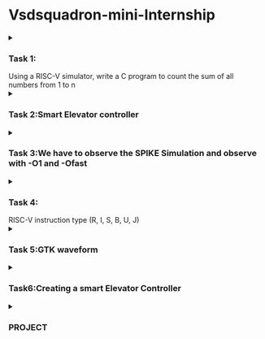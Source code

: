# Vsdsquadron-mini-Internship

<details>

<summary><h3>Task 1: </h3> Using a RISC-V simulator, write a C program to count the sum of all numbers from 1 to n</summary>

## Task 1 
Write a c program to count the sum of 1 to N
![Virtual box installation](https://github.com/Nishitasa/sumof1toN/assets/173664538/982957fc-32b6-4fad-bcc5-5125da4cc46e)
Installation of Virtual box 
![Installation of Ubuntu](https://github.com/Nishitasa/sumof1toN/assets/173664538/ca7f9c71-18a4-46bd-9bb9-faad0622f1a0)
open the terminal
![Terminal](https://github.com/Nishitasa/sumof1toN/assets/173664538/ee40e637-fa6a-4df2-8d64-f7587aef2a51)
![Cprogramming code for sumof1toN](https://github.com/Nishitasa/sumof1toN/assets/173664538/88f86b41-44db-4b8a-8d2c-84fe87e633d7)
Apply the code and receive the output, Sum of numbers from 1to N is:
We can apply this to any number of N values
![Screenshot from 2024-06-24 12-17-45](https://github.com/Nishitasa/sumof1toN/assets/173664538/90238b19-c366-4778-8d20-342cbcdad971)
RISCV64 output

Task 1 completed

</details>

<details>

<summary><h3>Task 2:Smart Elevator controller</summary>
 
 My project title is Creating a Smart Elevator Controller</summary>
![image](https://github.com/Nishitasa/sumof1toN/assets/173664538/c7da7880-ef91-4560-86f9-2bdda08b4021)

A smart elevator, refers to an elevator system that incorporates advanced technologies to enhance efficiency, safety, and user experience. These elevators utilize various sensors, algorithms, and connectivity features to improve their performance and functionality. These elevators are particularly beneficial in high-traffic buildings where efficient vertical transportation is crucial. Key features of smart elevators include:
Traffic Analysis and Optimization

Security and Access Control

Energy Efficiency
![The code applied for smart elevator controller](https://github.com/Nishitasa/sumof1toN/assets/173664538/d8c23bc2-8174-42bd-bd8c-9dd8531c290e)
Open the Terminal leafpad and apply the code .Save the file
Then give the command:

gcc file name

/.a.out
![Output](https://github.com/Nishitasa/sumof1toN/assets/173664538/e60ade6d-68bd-470e-b5f9-3862b54f0e6d)
The output is displayed 
![The project which is applied to riscv](https://github.com/Nishitasa/sumof1toN/assets/173664538/1f33ae24-b198-4a7c-9a60-381fdf1fe6dd)
Converting the C program to RISCV and complied to recieve the output
</details>

<details>

<summary><h3> Task 3:We have to observe the SPIKE Simulation and observe  with -O1 and -Ofast</summary>

. 

**With -O1 command**:

The output we got from gcc should be equal to the simulation.The command riscv64-unknown-elf-gcc-O1 -mabi=lp64 -march=rv64i -o elevator.o elevator.c.Then run the code and give them the required output in C .

![Screenshot from 2024-06-27 10-30-09](https://github.com/Nishitasa/sumof1toN/assets/173664538/47295c95-9379-4e57-9bdc-513f10b4e0d5)

Therefore verification for command -O1 is done.Run them using spike simulation

Here we will debug the code from main.We use the command spike -d pk elevator.o

The initial address we see from the code is 10230 so we point them using counter.

until pc 0 10230 refers that after 10230 they debug .Type reg 0 sp
![Screenshot from 2024-06-27 10-48-11](https://github.com/Nishitasa/sumof1toN/assets/173664538/3e876312-dda3-4e3e-be4f-2d309b38c17a)
![Screenshot from 2024-06-27 10-52-01](https://github.com/Nishitasa/sumof1toN/assets/173664538/56f651e4-a9a6-45ba-9ff1-899be3960b41)

**Next with -Ofast command**:

This is same as above .The command riscv64-unknown-elf-gcc-O1 -mabi=lp64 -march=rv64i -o elevator.o elevator.c.Then run the code and give them the required output in C
Then use the command gcc elevator.c .Output is verified using ./a.out command

![Screenshot from 2024-06-27 10-58-02](https://github.com/Nishitasa/sumof1toN/assets/173664538/055b5c8f-2010-4e10-8f4e-e920336c83d7)

Run using spike simulation
![Screenshot from 2024-06-27 10-59-18](https://github.com/Nishitasa/sumof1toN/assets/173664538/1d329252-0daa-40f2-bb09-5a638b19ab34)
The starting address is 10230 we see the next instruction manually by clicking ENTER.
Apply spike -d pk elevator.o

To view next reg 0 a2 gives the register value at a2 operand.Click ENTER

Then various address are available
![Screenshot from 2024-06-27 10-59-43](https://github.com/Nishitasa/sumof1toN/assets/173664538/27885fef-093b-4726-9186-97fc14500e47)

To check next subtract the address with 16 so see the upcoming instruction.
![Screenshot from 2024-06-27 11-01-50](https://github.com/Nishitasa/sumof1toN/assets/173664538/9a0119bd-49d6-4a14-b4f0-ed8ab3da4fa8)

</details>
<details>

<summary><h3>Task 4: </h3> RISC-V instruction type (R, I, S, B, U, J)  </summary>

 
RISC-V (pronounced “risk-five”) is a new instruction set architecture (ISA) that was originally
designed to support computer architecture research and education, but which we now hope will
also become a standard free and open architecture for industry implementations.

RISC-V has been designed to support extensive customization and specialization. The base integer
ISA can be extended with one or more optional instruction-set extensions, but the base integer
instructions cannot be redefined. We divide RISC-V instruction-set extensions into standard and
non-standard extensions.

![image](https://github.com/Nishitasa/vsd-quadron-intern/assets/173664538/04f7dc87-c2d2-4aad-9280-b2c5910846db)

![image](https://github.com/Nishitasa/vsd-quadron-intern/assets/173664538/2e4042ad-8ae7-4915-aa44-42cc7fe8f864)

There are various formats :
1.R-Format
2.I-Format
3.S-Format
4.B-Format
5.U-Format
6.J-Format

**R-Format**:

This format instructions are frequently thought of as the most “simple” because they typically include operations that map closely to the capabilities that we generally associate with a computer at the lowest level. Arithmetic operations, such as adding, subtracting, and bit shifting all fall into this category.
![image](https://github.com/Nishitasa/vsd-quadron-intern/assets/173664538/2874f8e3-f0e6-4637-93af-2d2804b5ee84)

**I-Format**:

This format instructions eliminate the second register (rs2) and function (funct7) fields from the R format in favor of a large immediate value field. This format is specifically useful for supplying constants for arithmetic instructions, or loading data from a location in memory.
![image](https://github.com/Nishitasa/vsd-quadron-intern/assets/173664538/9bec60f6-5134-4e70-abc9-80d088bb1f5c)

**S-Format**:

Next up is S format instructions, which reintroduce our second register operand (rs2), but eliminate the destination register rd. An important attribute to notice is that we don’t simply change the bits used for rd to now represent rs2, we instead split our immediate value across two separate fields, allowing rs2 to be placed in the same location in S format instructions as it was in R format (and every other format that utilizes rs2). When we explore how instruction decoding works, the reasoning behind this strategy and the impact it has on complexity of the hardware design will become more apparent.
![image](https://github.com/Nishitasa/vsd-quadron-intern/assets/173664538/a7a0e366-890e-4fdb-896f-fd6af3b39e5a)

**U-Format**:

U, which we chose the lui instruction to demonstrate, but didn’t specify its actual purpose. lui refers to “load upper immediate”, and now that we have looked at a few instructions that use immediate values, we should have somewhat of an intuition for how it is used. The U format has the smallest number of fields out of all core instruction formats, only supporting opcode, rd, and a 20 bit immediate.
![image](https://github.com/Nishitasa/vsd-quadron-intern/assets/173664538/dc0ca1c9-72a3-46c6-a459-7a9f80f7403d)

B-Format:

The B-format in RISC-V is used for conditional branch instructions. The B-format is designed to encode branch instructions that compare two registers and conditionally branch to a target address. Here’s the structure of the B-format instruction:

-----------------------------------------------------------
| imm[12|10:5] | rs2 | rs1 | funct3 | imm[4:1|11] | opcode |
-----------------------------------------------------------

**J-Format**:

In the RISC-V instruction set architecture (ISA), the "J" type instruction is used for jump operations. The format for a J-type instruction is designed to support jump operations with a 20-bit immediate value that is sign-extended to 32 bits and shifted left by one bit to form the jump target address

|  imm[20]  |  imm[10:1]  |  imm[11]  |  imm[19:12]  |  rd  |  opcode  |

Lets Decode the instruction set :

**add r1,r2,r3*

This is R-Type instruction.It is used for register-register operations.The field format is

rd (5 bits): The destination register. In this case, r1 (also known as x1 in RISC-V) is represented by the binary encoding of 1 which is 00001.
funct3 (3 bits): Specifies the type of operation within the R-type class. For the add instruction, funct3 is 000.
rs1 (5 bits): The first source register. Here, r2 (also known as x2 in RISC-V) is represented by the binary encoding of 2 which is 00010.
rs2 (5 bits): The second source register. Here, r3 (also known as x3 in RISC-V) is represented by the binary encoding of 3 which is 00011.

32bit-0000000 00011 00010 000 00001 0110011

**sub r3,r1,r2*

 R-type instruction in the RISC-V ISA. R-type instructions are used for register-register operations. The R-type format includes the opcode, source registers, destination register, and function codes (funct3 and funct7).

opcode: 0110011 (for integer register-register operations)
funct3: 000 (for subtraction, as it falls under the ADD/SUB group)
funct7: 0100000 (specific to subtraction)
rd: 00011 (for register x3)
rs1: 00001 (for register x1)
rs2: 00010 (for register x2)

32bit -0100000 00010 00001 000 00011 0110011

**and r2,r1,r3*

This R-Type instruction set.

Opcode: 0110011 (for all R-type instructions)
funct3: 111 (for AND)
funct7: 0000000 (for AND)
rs1: r1
rs2: r3
rd: r2

32-bit-0000000 00011 00001 111 00010 0110011

**OR r8, r2, r5*

This is R-type instruction set.

funct7: 0000000
rs2: 00101
rs1: 00010
funct3: 110
rd: 01000
opcode: 0110011

32-bit-0000000 00101 00010 110 01000 0110011

**xor r8,r1,r4*

This is R-type instruction set

Opcode: 0110011
rd (r8): 01000
funct3: 100
rs1 (r1): 00001
rs2 (r4): 00100
funct7: 0000000

32-bit-0000000_00100_00001_100_01000_0110011

**SLT r10,r2,r4*

This is R-type instruction set
For the slt (set less than) instruction:

opcode: 0110011
funct3: 010
funct7: 0000000
Register Mappings:
r10: destination register (rd)
r2: first source register (rs1)
r4: second source register (rs2)

For the slt r10, r2, r4 instruction, we can break it down and encode it as follows:

opcode: 0110011
rd: 01010 (binary for register 10)
funct3: 010
rs1: 00010 (binary for register 2)
rs2: 00100 (binary for register 4)
funct7: 0000000

32-bit pattern-0000000 00100 00010 010 01010 0110011


**ADDI r12,r3,5*

The instruction ADDI r12, r3, 5 is an I-type instruction in the RISC-V ISA. The I-type format is used for immediate arithmetic instructions, load instructions, and some other immediate-based instructions.

Opcode: The opcode for ADDI is 0010011.
rd: The destination register r12 is 01100 in binary.
funct3: The function code for ADDI is 000.
rs1: The source register r3 is 00011 in binary.
Immediate: The immediate value 5 is 000000000101 in binary (12 bits)

32-bit pattern-0000000001010001100000110010011

**SW r3,r1,4*

The SW (Store Word) instruction in the RISC-V instruction set is an example of an S-type (Store) instruction format. The S-type instruction format is used for store operations, which store the contents of a register into memory.

For the SW r3, r1, 4 instruction:

Opcode: 0100011 (SW)
rs2: r3 (register 3)
rs1: r1 (register 1)
funct3: 010 (SW function code)
Immediate: 4 (split into imm[11:5] and imm[4:0])
Let's break this down:

Immediate value 4 in binary: 000000000100

imm[11:5] = 0000000
imm[4:0] = 00100
rs2 (r3) in binary: 00011
rs1 (r1) in binary: 00001
funct3 for SW: 010
Opcode for SW: 0100011

32-bit-pattern-0000000 00011 00001 010 00100 0100011

**SRL r16,r11,r2*

This is a R-Type instruction set.

funct7: 0000000
rs2: 00010 (r2)
rs1: 01011 (r11)
funct3: 101 (SRL)
rd: 10000 (r16)
opcode: 0110011 (SRL)

32-bit -0000000 00010 01011 101 10000 0110011

**BNE r0,r1,20*

This is a B-Type instruction set
BNE r0, r1, 20 in RISC-V is a branch instruction used for conditional branching. 

Opcode: 1100011 (BNE)
rs1: 00000 (register r0)
rs2: 00001 (register r1)
Immediate: 20 (decimal) or 0x14 (hexadecimal), which in binary is 0000000000100 (12 bits, considering sign extension).

32-bit-| 000000000010 | 00000 | 00001 | 1100011 |

**BEQ r0,r0,15*

This is a B-Type instruction set

The instruction BEQ r0, r0, 15 in RISC-V assembly corresponds to a branch equal (BEQ) operation. In RISC-V, branch instructions fall under the B-type format.

Opcode (7 bits): 1100011 (BEQ opcode)
rs1 (5 bits): 00000 (register r0)
rs2 (5 bits): 00000 (register r0)
Immediate (12 bits): 15 in binary is 000000000111

32-bit-000000000111  00000  00000   000

**LW r13,r11,2*

This is a I-Type instruction set

The instruction LW r13, r11, 2 in RISC-V assembly language is used to load a word from memory into register r13, with an offset of 2 bytes from the address stored in register r11. In RISC-V, this operation corresponds to the I-type (Immediate-type) format for load instructions. 

Opcode (7 bits): 0000011 (LW opcode)
rd (5 bits): 01101 (register r13)
rs1 (5 bits): 01011 (register r11)
Immediate (12 bits): 000000000010 (binary for 2

32-bit-000000000010  01011   010       01101  0000011

**SLL r15,r11,2*

This is a R-type instruction set.
The instruction SLL r15, r11, 2 in RISC-V assembly language performs a left logical shift on the value stored in register r11 by 2 bits and stores the result in register r15. 

Opcode (7 bits): 0110011 (SLL opcode)
rd (5 bits): 01111 (register r15)
funct3 (3 bits): 001 (for SLL)
rs1 (5 bits): 01011 (register r11)
rs2 (5 bits): 00000 (register r0, which signifies the shift amount)
funct7 (7 bits): 0000000 (for SLL)

32-bit-0000000   00000  01011   001      01111  0110011

</details>

<details>

<summary><h3>Task 5:GTK waveform </summary>

In this we need to find the output waveforms for the instructions which we learnt in Task 4.

**Steps to perform*

1.Firstly give the command :
                            
                            sudo apt-get update
                            sudo apt-get install iverilog gtkwave

2. Setup Your Project Directory
Create a directory for your project and place your Verilog files and testbench there.

                          mkdir rv
                          cd rv

3.Then from the reference copy the code of verilog and testbench and save them.

4.Give the command line 

                        touch rv_riscv32.v
                        touch rv_riscvtb.v

5.Compile these files using Icarus Verilog:

                                    iverilog -o rv_riscv32 rv_riscv32.v rv_riscvtb.v
                                    ./rv_riscv32

6.View the Waveform
Open the waveform file using GTKWave:

                                  gtkwave iiitb_rv32i.vcd
                                  
![Ubuntu commands and installation of gtkwave and iverilog](https://github.com/Nishitasa/vsd-quadron-intern/assets/173664538/73a60cb0-b6ba-4673-86a6-8c0c972c0a89)

Then it will open GTKWAVE

![Gtkwave](https://github.com/Nishitasa/vsd-quadron-intern/assets/173664538/8d494094-1fe3-4aa5-9487-3931f4563002)
![gtkwave commands](https://github.com/Nishitasa/vsd-quadron-intern/assets/173664538/9af72765-903a-4b2f-9578-af379afd2373)

![EX_mem open and waveforms with clock](https://github.com/Nishitasa/vsd-quadron-intern/assets/173664538/c7814b93-da2b-42b3-a6a7-0b535af42288)

Select the instructions from EX_MEM_IR[31:0]

**INSTRUCTION ADD r1,r2,r3*
![ADD r1, r2, r3](https://github.com/Nishitasa/vsd-quadron-intern/assets/173664538/025a0d89-3672-46f3-8ca5-3b2999deceb0)

**INSTRUCTION SUB r3, r1, r2*
![SUB r3, r1, r2](https://github.com/Nishitasa/vsd-quadron-intern/assets/173664538/54eb94d0-5277-4600-ad46-1478670e023e)

**Instruction AND r2, r1, r3*
![AND r2, r1, r3](https://github.com/Nishitasa/vsd-quadron-intern/assets/173664538/e98dd319-0e0b-4b8d-9e25-6b49353d9052)

**Instruction OR r8, r2, r5*
![OR r8, r2, r5](https://github.com/Nishitasa/vsd-quadron-intern/assets/173664538/4c68d4ae-4abe-4caa-a9ce-c7ca6238b13e)

**Instruction XOR r8, r1, r4*
![XOR r8, r1, r4](https://github.com/Nishitasa/vsd-quadron-intern/assets/173664538/625c73b4-adfe-4670-8101-a6becf03fcf7)

**Instruction SLT r10, r2, r4*
![SLT r10, r2, r4](https://github.com/Nishitasa/vsd-quadron-intern/assets/173664538/31a13ead-e52f-4bf1-9d4d-d3b6f945602b)

**Instruction ADDI r12, r3, 5*
![ADDI r12, r3, 5](https://github.com/Nishitasa/vsd-quadron-intern/assets/173664538/6d010385-20af-44cd-993b-0726fe991463)

**Instruction SW r3, r1, 4*
![SW r3, r1, 4](https://github.com/Nishitasa/vsd-quadron-intern/assets/173664538/11336ba0-d70d-46a1-b260-4b1edc7b7822)

**Instruction SRL r16, r11, r2*
![SRL r16, r11, r2](https://github.com/Nishitasa/vsd-quadron-intern/assets/173664538/21c13d83-9d1c-422c-abeb-60bf8e1aae3d)

**Instruction BNE r0, r1, 20*
![BNE r0, r1, 20](https://github.com/Nishitasa/vsd-quadron-intern/assets/173664538/bf5716ec-08c7-4805-b755-eb7b789bc826)

**Instruction SLL r15, r11, r2*
![SLL r15, r11, r2](https://github.com/Nishitasa/vsd-quadron-intern/assets/173664538/2e1aaa3c-38ac-485d-8bab-14bbfc7aec8e)

</details>

<details>

<summary><h3>Task6:Creating a smart Elevator Controller</summary>

The task is to implement Ascent control Engineer:Creating a smart Elevator controller using RISC-V board

## Overview:

An elevator controller is responsible for managing the operation of an elevator, including tasks such as moving the elevator car to the desired floor, opening and closing the doors, and handling user requests efficiently. Creating a smart elevator controller using a RISC-V board involves designing both the hardware and software components to ensure reliable and efficient operation.

## Components Required:

1.RISC-V Board
2.LED display 
3.Push Buttons 
4.Power Supply(12V or 24V)
5.Bread Board
6.Jumper Wires
7.Keypad

## Circuit connections:

1.RISC-V Board Setup:

Connect the RISC-V board to the breadboard using jumper wires.
Ensure that the board is powered using an appropriate power supply.


2.Display (7-segment LED or LCD):
Connect the display pins to the appropriate GPIO (General Purpose Input/Output) pins on the RISC-V board.



![image](https://github.com/Nishitasa/vsd-quadron-intern/assets/173664538/112745d0-e33a-4cb0-8c7d-a95eb0cb1033)

## Program Code:

               #include <debug.h>
#include <ch32v00x.h>
#include <ch32v00x_gpio.h>

// Define pin connections for the keypad
#define KEYPAD_ROW1 GPIO_Pin_4
#define KEYPAD_ROW2 GPIO_Pin_2
#define KEYPAD_ROW3 GPIO_Pin_6
#define KEYPAD_ROW4 GPIO_Pin_5
#define KEYPAD_COL1 GPIO_Pin_7
#define KEYPAD_COL2 GPIO_Pin_3
#define KEYPAD_COL3 GPIO_Pin_0
#define KEYPAD_COL4 GPIO_Pin_1

// Define pin connections for the push buttons
#define PUSH_BUTTON1 GPIO_Pin_0
#define PUSH_BUTTON2 GPIO_Pin_1
#define PUSH_BUTTON3 GPIO_Pin_1

// I2C LCD Address
#define LCD_ADDRESS 0x27

void delay(uint32_t count) {
    while (count--) {
        __asm("nop");
    }
}

void GPIO_Config(void) {
    GPIO_InitTypeDef GPIO_InitStructure;

    // Enable GPIO clocks
    RCC_APB2PeriphClockCmd(RCC_APB2Periph_GPIOA, ENABLE);

    // Configure keypad row pins as output
    GPIO_InitStructure.GPIO_Pin = KEYPAD_ROW1 | KEYPAD_ROW2 | KEYPAD_ROW3 | KEYPAD_ROW4;
    GPIO_InitStructure.GPIO_Mode = GPIO_Mode_Out_PP;
    GPIO_InitStructure.GPIO_Speed = GPIO_Speed_50MHz;
    GPIO_Init(GPIOA, &GPIO_InitStructure);

    // Configure keypad column pins as input with pull-up resistors
    GPIO_InitStructure.GPIO_Pin = KEYPAD_COL1 | KEYPAD_COL2 | KEYPAD_COL3 | KEYPAD_COL4;
    GPIO_InitStructure.GPIO_Mode = GPIO_Mode_IPU;
    GPIO_Init(GPIOA, &GPIO_InitStructure);

    // Configure push button pins as input with pull-up resistors
    GPIO_InitStructure.GPIO_Pin = PUSH_BUTTON1 | PUSH_BUTTON2 | PUSH_BUTTON3;
    GPIO_InitStructure.GPIO_Mode = GPIO_Mode_IPU;
    GPIO_Init(GPIOA, &GPIO_InitStructure);
}

char readKeypad(void) {
    // Scan keypad rows
    for (int row = 0; row < 4; row++) {
        GPIO_ResetBits(GPIOA, KEYPAD_ROW1 | KEYPAD_ROW2 | KEYPAD_ROW3 | KEYPAD_ROW4);
        GPIO_SetBits(GPIOA, (KEYPAD_ROW1 << row));
        delay(10000);
        
        if (GPIO_ReadInputDataBit(GPIOA, KEYPAD_COL1) == Bit_RESET) return '1' + row * 4;
        if (GPIO_ReadInputDataBit(GPIOA, KEYPAD_COL2) == Bit_RESET) return '2' + row * 4;
        if (GPIO_ReadInputDataBit(GPIOA, KEYPAD_COL3) == Bit_RESET) return '3' + row * 4;
        if (GPIO_ReadInputDataBit(GPIOA, KEYPAD_COL4) == Bit_RESET) return '4' + row * 4;
    }
    return '\0';
}

void I2C_Config(void) {
    I2C_InitTypeDef I2C_InitStructure;

    // Enable I2C clock
    RCC_APB1PeriphClockCmd(RCC_APB1Periph_I2C1, ENABLE);

    // I2C configuration
    I2C_InitStructure.I2C_Mode = I2C_Mode_I2C;
    I2C_InitStructure.I2C_DutyCycle = I2C_DutyCycle_2;
    I2C_InitStructure.I2C_OwnAddress1 = 0x00;
    I2C_InitStructure.I2C_Ack = I2C_Ack_Enable;
    I2C_InitStructure.I2C_AcknowledgedAddress = I2C_AcknowledgedAddress_7bit;
    I2C_InitStructure.I2C_ClockSpeed = 100000;
    I2C_Init(I2C1, &I2C_InitStructure);

    // Enable I2C
    I2C_Cmd(I2C1, ENABLE);
}

void I2C_Write(uint8_t address, uint8_t data) {
    // Send I2C start signal
    I2C_GenerateSTART(I2C1, ENABLE);
    while (!I2C_CheckEvent(I2C1, I2C_EVENT_MASTER_MODE_SELECT));

    // Send I2C address
    I2C_Send7bitAddress(I2C1, address, I2C_Direction_Transmitter);
    while (!I2C_CheckEvent(I2C1, I2C_EVENT_MASTER_TRANSMITTER_MODE_SELECTED));

    // Send data
    I2C_SendData(I2C1, data);
    while (!I2C_CheckEvent(I2C1, I2C_EVENT_MASTER_BYTE_TRANSMITTING));

    // Send I2C stop signal
    I2C_GenerateSTOP(I2C1, ENABLE);
}

void LCD_SendCommand(uint8_t cmd) {
    // Send command to the LCD
    I2C_Write(LCD_ADDRESS, cmd);
    delay(5000);
}

void LCD_Init(void) {
    // Initialize the LCD
    delay(50000);  // Wait for LCD to power up

    LCD_SendCommand(0x30);  // Function set
    delay(5000);
    LCD_SendCommand(0x30);  // Function set
    delay(5000);
    LCD_SendCommand(0x30);  // Function set
    delay(5000);
    LCD_SendCommand(0x20);  // Set to 4-bit mode
    delay(5000);

    // Configure the LCD
    LCD_SendCommand(0x28);  // Function set: 4-bit, 2 line, 5x8 dots
    LCD_SendCommand(0x08);  // Display off
    LCD_SendCommand(0x01);  // Clear display
    delay(5000);
    LCD_SendCommand(0x06);  // Entry mode set: increment automatically, no display shift
    LCD_SendCommand(0x0C);  // Display on, cursor off, blink off
}

void LCD_Print(char* message) {
    while (*message) {
        I2C_Write(LCD_ADDRESS, *message++);
        delay(5000);
    }
}

int main(void) {
    // System initialization
    SystemInit();
    
    // GPIO configuration
    GPIO_Config();

    // I2C configuration
    I2C_Config();

    // LCD initialization
    LCD_Init();

    while (1) {
        char key = readKeypad();
        if (key) {
            // Print the key pressed to the LCD
            char message[2] = { key, '\0' };
            LCD_Print(message);
        }

        if (GPIO_ReadInputDataBit(GPIOA, PUSH_BUTTON1) == Bit_RESET) {
            LCD_Print("Button 1 pressed");
        }

        if (GPIO_ReadInputDataBit(GPIOA, PUSH_BUTTON2) == Bit_RESET) {
            LCD_Print("Current");
        }

        if (GPIO_ReadInputDataBit(GPIOA, PUSH_BUTTON3) == Bit_RESET) {
            LCD_Print("Destination");
        }

        delay(100000);
    }
}

</details>

<details>

<summary><h3>PROJECT</summary>
 
 


APPLICATION VIDEO:
